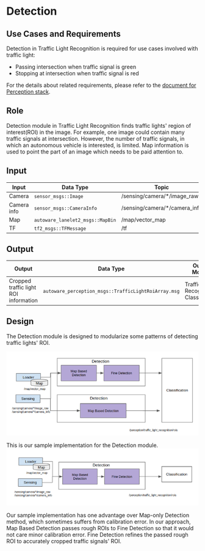 # Detection

## Use Cases and Requirements

Detection in Traffic Light Recognition is required for use cases involved with traffic light:

- Passing intersection when traffic signal is green
- Stopping at intersection when traffic signal is red

For the details about related requirements, please refer to the [document for Perception stack](/design/Perception/Perception.md).

## Role

Detection module in Traffic Light Recognition finds traffic lights' region of interest(ROI) in the image. For example, one image could contain many traffic signals at intersection. However, the number of traffic signals, in which an autonomous vehicle is interested, is limited. Map information is used to point the part of an image which needs to be paid attention to.

## Input

| Input       | Data Type                        | Topic                          |
| ----------- | -------------------------------- | ------------------------------ |
| Camera      | `sensor_msgs::Image`             | /sensing/camera/\*/image_raw   |
| Camera info | `sensor_msgs::CameraInfo`        | /sensing/camera/\*/camera_info |
| Map         | `autoware_lanelet2_msgs::MapBin` | /map/vector_map                |
| TF          | `tf2_msgs::TFMessage`            | /tf                            |

## Output

| Output                                | Data Type                                            | Output Module                             | Topic                                      |
| ------------------------------------- | ---------------------------------------------------- | ----------------------------------------- | ------------------------------------------ |
| Cropped traffic light ROI information | `autoware_perception_msgs::TrafficLightRoiArray.msg` | Traffic Light Recognition: Classification | /perception/traffic_light_recognition/rois |

## Design

The Detection module is designed to modularize some patterns of detecting traffic lights' ROI.

![msg](../image/LightDetectionDesign.png)

This is our sample implementation for the Detection module.
![msg](../image/LightDetectionDesign2.png)

Our sample implementation has one advantage over Map-only Detection method, which sometimes suffers from calibration error. In our approach, Map Based Detection passes rough ROIs to Fine Detection so that it would not care minor calibration error. Fine Detection refines the passed rough ROI to accurately cropped traffic signals' ROI.
